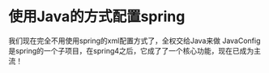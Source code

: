# 使用Java的方式配置spring
我们现在完全不用使用spring的xml配置方式了，全权交给Java来做
JavaConfig是spring的一个子项目，在spring4之后，它成了了一个核心功能，现在已成为主流！

